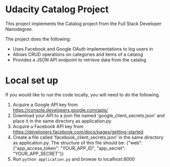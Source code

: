 # Udacity Catalog Project
This project implements the Catalog project from the Full Stack Developer Nanodegree.

The project does the following:
* Uses Facebook and Google OAuth implementations to log users in
* Allows CRUD operations on categories and items of a catalog
* Provides a JSON API endpoint to retrieve data from the catalog

# Local set up
If you would like to run the code locally, you will need to do the following.
1. Acquire a Google API key from https://console.developers.google.com/apis/
2. Download your API to a json file named 'google_client_secrets.json' and place it in the same directory as application.py
3. Acquire a Facebook API key from https://developers.facebook.com/docs/pages/getting-started
4. Create a file called 'facebook_client_secrets.json' in the same directory as application.py. The structure of this file should be:
{"web": {"app_access_token": "YOUR_APP_ID", "app_secret": "YOUR_APP_SECRET"}}
5. Run `python application.py` and browse to localhost:8000
